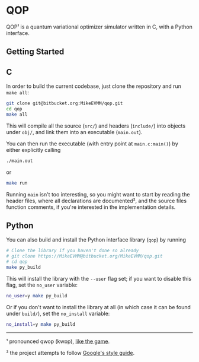 # QOP

QOP¹ is a quantum variational optimizer simulator written in C, with a Python interface.

## Getting Started

## C

In order to build the current codebase, just clone the repository and run `make all`:

```bash
git clone git@bitbucket.org:MikeEVMM/qop.git
cd qop
make all
```

This will compile all the source (`src/`) and headers (`include/`) into objects under `obj/`, and link them into an executable (`main.out`).

You can then run the executable (with entry point at `main.c:main()`) by either explicitly calling

```bash
./main.out
```

or

```bash
make run
```

Running `main` isn't too interesting, so you might want to start by reading the header files, where all declarations are documented², and the source files function comments, if you're interested in the implementation details.

## Python

You can also build and install the Python interface library (`qop`) by running

```bash
# Clone the library if you haven't done so already
# git clone https://MikeEVMM@bitbucket.org/MikeEVMM/qop.git
# cd qop
make py_build
```

This will install the library with the `--user` flag set; if you want to disable this flag, set the `no_user` variable:

```bash
no_user=y make py_build
```

Or if you don't want to install the library at all (in which case it can be found under `build/`), set the `no_install` variable:

```bash
no_install=y make py_build
```

---

¹ pronounced qwop (kwɒp), [like the game](http://www.foddy.net/Athletics.html).

² the project attempts to follow [Google's style guide](https://google.github.io/styleguide/cppguide.html).
